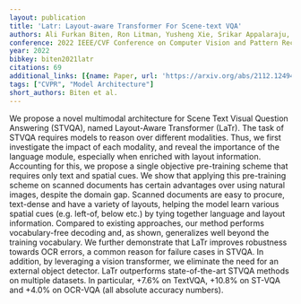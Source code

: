 ```yaml
---
layout: publication
title: 'Latr: Layout-aware Transformer For Scene-text VQA'
authors: Ali Furkan Biten, Ron Litman, Yusheng Xie, Srikar Appalaraju, R. Manmatha
conference: 2022 IEEE/CVF Conference on Computer Vision and Pattern Recognition (CVPR)
year: 2022
bibkey: biten2021latr
citations: 69
additional_links: [{name: Paper, url: 'https://arxiv.org/abs/2112.12494'}]
tags: ["CVPR", "Model Architecture"]
short_authors: Biten et al.
---
```

We propose a novel multimodal architecture for Scene Text Visual Question
Answering (STVQA), named Layout-Aware Transformer (LaTr). The task of STVQA
requires models to reason over different modalities. Thus, we first investigate
the impact of each modality, and reveal the importance of the language module,
especially when enriched with layout information. Accounting for this, we
propose a single objective pre-training scheme that requires only text and
spatial cues. We show that applying this pre-training scheme on scanned
documents has certain advantages over using natural images, despite the domain
gap. Scanned documents are easy to procure, text-dense and have a variety of
layouts, helping the model learn various spatial cues (e.g. left-of, below
etc.) by tying together language and layout information. Compared to existing
approaches, our method performs vocabulary-free decoding and, as shown,
generalizes well beyond the training vocabulary. We further demonstrate that
LaTr improves robustness towards OCR errors, a common reason for failure cases
in STVQA. In addition, by leveraging a vision transformer, we eliminate the
need for an external object detector. LaTr outperforms state-of-the-art STVQA
methods on multiple datasets. In particular, +7.6% on TextVQA, +10.8% on ST-VQA
and +4.0% on OCR-VQA (all absolute accuracy numbers).